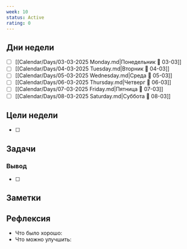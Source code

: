 ```yaml
---
week: 10
status: Active
rating: 0
---
```

## Дни недели

- [ ] [[Calendar/Days/03-03-2025 Monday.md|Понедельник 📅 03-03]]
- [ ] [[Calendar/Days/04-03-2025 Tuesday.md|Вторник 📅 04-03]]
- [ ] [[Calendar/Days/05-03-2025 Wednesday.md|Среда 📅 05-03]]
- [ ] [[Calendar/Days/06-03-2025 Thursday.md|Четверг 📅 06-03]]
- [ ] [[Calendar/Days/07-03-2025 Friday.md|Пятница 📅 07-03]]
- [ ] [[Calendar/Days/08-03-2025 Saturday.md|Суббота 📅 08-03]]

## Цели недели

- [ ]

## Задачи

### Вывод

- [ ]

## Заметки

## Рефлексия

- Что было хорошо:
- Что можно улучшить: